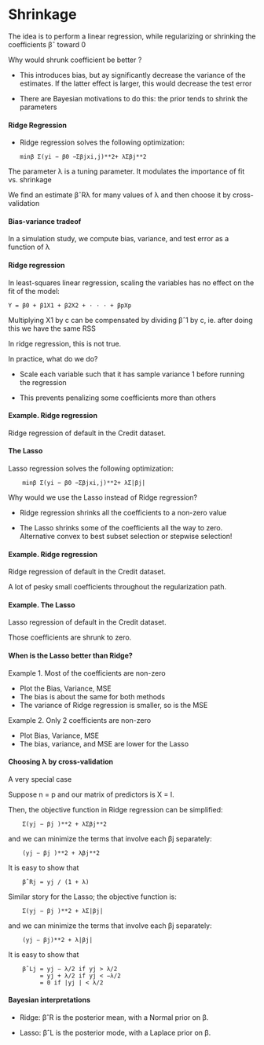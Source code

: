 # Shrinkage


   The idea is to perform a linear regression, while regularizing or shrinking the coefficients βˆ toward 0
   
   Why would shrunk coefficient be better ?
   
   * This introduces bias, but ay significantly decrease the variance of the estimates. If the latter effect is larger, this would decrease the test error
   
   * There are Bayesian motivations to do this: the prior tends to shrink the parameters
   
  #### Ridge Regression
  
  * Ridge regression solves the following optimization:
  
        minβ Σ(yi − β0 −Σβjxi,j)**2+ λΣβj**2
        
  The parameter λ is a tuning parameter. It modulates the importance of fit vs. shrinkage
   
   We find an estimate βˆRλ for many values of λ and then choose it by cross-validation
   
   
   #### Bias-variance tradeof
   
   In a simulation study, we compute bias, variance, and test error as a function of λ
   
   #### Ridge regression
   
   In least-squares linear regression, scaling the variables has no effect on the fit of the model:
   
    Y = β0 + β1X1 + β2X2 + · · · + βpXp
    
   Multiplying X1 by c can be compensated by dividing βˆ1 by c, ie. after doing this we have the same RSS
   
   In ridge regression, this is not true.
   
   In practice, what do we do?
   
   * Scale each variable such that it has sample variance 1 before running the regression
   
   * This prevents penalizing some coefficients more than others
   
   #### Example. Ridge regression
   
   Ridge regression of default in the Credit dataset.
   
   #### The Lasso
   
   Lasso regression solves the following optimization:
   
        minβ Σ(yi − β0 −Σβjxi,j)**2+ λΣ|βj|
   
   Why would we use the Lasso instead of Ridge regression?
   
   * Ridge regression shrinks all the coefficients to a non-zero value
   
   * The Lasso shrinks some of the coefficients all the way to zero. Alternative convex to best subset selection or stepwise selection!
   
   
   #### Example. Ridge regression
   
   Ridge regression of default in the Credit dataset.
   
   A lot of pesky small coefficients throughout the regularization path.
   
   
   #### Example. The Lasso
   
   Lasso regression of default in the Credit dataset.
   
   Those coefficients are shrunk to zero.
   
   #### When is the Lasso better than Ridge?
   
   Example 1. Most of the coefficients are non-zero
   
   * Plot the Bias, Variance, MSE
   * The bias is about the same for both methods
   * The variance of Ridge regression is smaller, so is the MSE
   
   Example 2. Only 2 coefficients are non-zero
   
   * Plot Bias, Variance, MSE
   * The bias, variance, and MSE are lower for the Lasso
   
   #### Choosing λ by cross-validation
   
   A very special case
   
   Suppose n = p and our matrix of predictors is X = I.
   
   Then, the objective function in Ridge regression can be simplified:
   
        Σ(yj − βj )**2 + λΣβj**2
       
   and we can minimize the terms that involve each βj separately:
   
        (yj − βj )**2 + λβj**2
        
   It is easy to show that
   
        βˆRj = yj / (1 + λ)
        
   Similar story for the Lasso; the objective function is:
   
        Σ(yj − βj )**2 + λΣ|βj|
        
   and we can minimize the terms that involve each βj separately:
   
        (yj − βj)**2 + λ|βj|
   
   It is easy to show that
   
        βˆLj = yj − λ/2 if yj > λ/2
             = yj + λ/2 if yj < −λ/2
             = 0 if |yj | < λ/2
             
   #### Bayesian interpretations
   
   * Ridge: βˆR is the posterior mean, with a Normal prior on β.
   
   * Lasso: βˆL is the posterior mode, with a Laplace prior on β.
   
   
   
   